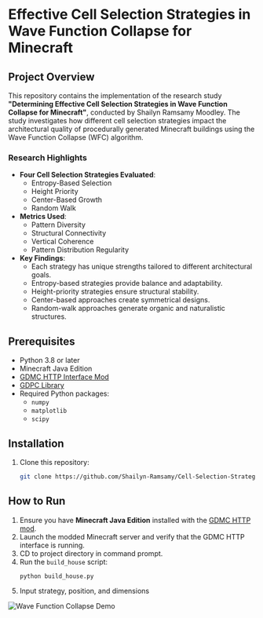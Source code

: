# Effective Cell Selection Strategies in Wave Function Collapse for Minecraft

## Project Overview
This repository contains the implementation of the research study **"Determining Effective Cell Selection Strategies in Wave Function Collapse for Minecraft"**, conducted by Shailyn Ramsamy Moodley. The study investigates how different cell selection strategies impact the architectural quality of procedurally generated Minecraft buildings using the Wave Function Collapse (WFC) algorithm.

### Research Highlights
- **Four Cell Selection Strategies Evaluated**:
  - Entropy-Based Selection
  - Height Priority
  - Center-Based Growth
  - Random Walk
- **Metrics Used**:
  - Pattern Diversity
  - Structural Connectivity
  - Vertical Coherence
  - Pattern Distribution Regularity
- **Key Findings**:
  - Each strategy has unique strengths tailored to different architectural goals.
  - Entropy-based strategies provide balance and adaptability.
  - Height-priority strategies ensure structural stability.
  - Center-based approaches create symmetrical designs.
  - Random-walk approaches generate organic and naturalistic structures.

## Prerequisites
- Python 3.8 or later
- Minecraft Java Edition
- [GDMC HTTP Interface Mod](https://github.com/Niels-NTG/gdmc_http_interface)
- [GDPC Library](https://github.com/Niels-NTG/gdpc)
- Required Python packages:
  - `numpy`
  - `matplotlib`
  - `scipy`

## Installation
1. Clone this repository:
   ```bash
   git clone https://github.com/Shailyn-Ramsamy/Cell-Selection-Strategies-for-Minecraft-WFC.git
## How to Run
1. Ensure you have **Minecraft Java Edition** installed with the [GDMC HTTP mod](https://github.com/Niels-NTG/gdmc).
2. Launch the modded Minecraft server and verify that the GDMC HTTP interface is running.
3. CD to project directory in command prompt.
4. Run the `build_house` script:
   ```bash
   python build_house.py
5. Input strategy, position, and dimensions

![Wave Function Collapse Demo](wfcdemo.gif)
